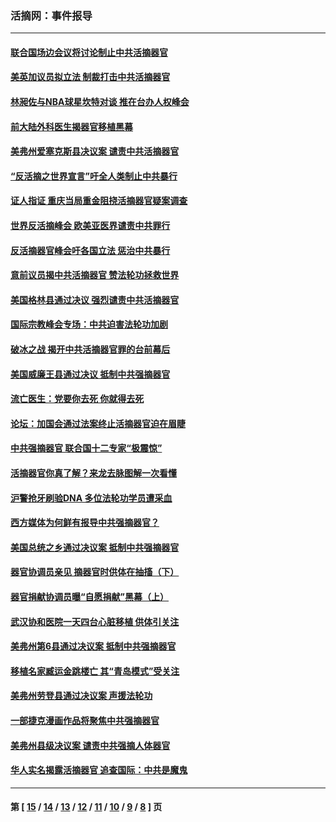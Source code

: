 ### 活摘网：事件报导
---
#### [联合国场边会议将讨论制止中共活摘器官](../../pages/nf5877/n13656361.md?04200430) 
#### [美英加议员拟立法 制裁打击中共活摘器官](../../pages/nf5877/n13430251.md?04200430) 
#### [林昶佐与NBA球星坎特对谈 推在台办人权峰会](../../pages/nf5877/n13414467.md?04200430) 
#### [前大陆外科医生揭器官移植黑幕](../../pages/nf5877/n13401416.md?04200430) 
#### [美弗州爱塞克斯县决议案 谴责中共活摘器官](../../pages/nf5877/n13320919.md?04200430) 
#### [“反活摘之世界宣言”吁全人类制止中共暴行](../../pages/nf5877/n13259730.md?04200430) 
#### [证人指证 重庆当局重金阻挠活摘器官疑案调查](../../pages/nf5877/n13259127.md?04200430) 
#### [世界反活摘峰会 欧美亚医界谴责中共罪行](../../pages/nf5877/n13253550.md?04200430) 
#### [反活摘器官峰会吁各国立法 惩治中共暴行](../../pages/nf5877/n13245052.md?04200430) 
#### [意前议员揭中共活摘器官 赞法轮功拯救世界](../../pages/nf5877/n13203445.md?04200430) 
#### [美国格林县通过决议 强烈谴责中共活摘器官](../../pages/nf5877/n13119367.md?04200430) 
#### [国际宗教峰会专场：中共迫害法轮功加剧](../../pages/nf5877/n13088279.md?04200430) 
#### [破冰之战 揭开中共活摘器官罪的台前幕后](../../pages/nf5877/n13082457.md?04200430) 
#### [美国威廉王县通过决议 抵制中共强摘器官](../../pages/nf5877/n13056521.md?04200430) 
#### [流亡医生：党要你去死 你就得去死](../../pages/nf5877/n13052835.md?04200430) 
#### [论坛：加国会通过法案终止活摘器官迫在眉睫](../../pages/nf5877/n13029839.md?04200430) 
#### [中共强摘器官 联合国十二专家“极震惊”](../../pages/nf5877/n13024313.md?04200430) 
#### [活摘器官你真了解？来龙去脉图解一次看懂](../../pages/nf5877/n13013820.md?04200430) 
#### [沪警抢牙刷验DNA 多位法轮功学员遭采血](../../pages/nf5877/n12969218.md?04200430) 
#### [西方媒体为何鲜有报导中共强摘器官？](../../pages/nf5877/n12932034.md?04200430) 
#### [美国总统之乡通过决议案 抵制中共强摘器官](../../pages/nf5877/n12908242.md?04200430) 
#### [器官协调员亲见 摘器官时供体在抽搐（下）](../../pages/nf5877/n12898622.md?04200430) 
#### [器官捐献协调员曝“自愿捐献”黑幕（上）](../../pages/nf5877/n12878830.md?04200430) 
#### [武汉协和医院一天四台心脏移植 供体引关注](../../pages/nf5877/n12863175.md?04200430) 
#### [美弗州第6县通过决议案 抵制中共强摘器官](../../pages/nf5877/n12805218.md?04200430) 
#### [移植名家臧运金跳楼亡 其“青岛模式”受关注](../../pages/nf5877/n12803746.md?04200430) 
#### [美弗州劳登县通过决议案 声援法轮功](../../pages/nf5877/n12785715.md?04200430) 
#### [一部捷克漫画作品将聚焦中共强摘器官](../../pages/nf5877/n12785954.md?04200430) 
#### [美弗州县级决议案 谴责中共强摘人体器官](../../pages/nf5877/n12721290.md?04200430) 
#### [华人实名揭露活摘器官 追查国际：中共是魔鬼](../../pages/nf5877/n12691724.md?04200430) 

---
#### 第 [ [15](./15.md?04200430) / [14](./14.md?04200430) / [13](./13.md?04200430) / [12](./12.md?04200430) / [11](./11.md?04200430) / [10](./10.md?04200430) / [9](./9.md?04200430) / [8](./8.md?04200430) ] 页

